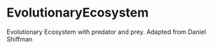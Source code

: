 # EvolutionaryEcosystem
Evolutionary Ecosystem with predator and prey. Adapted from Daniel Shiffman
